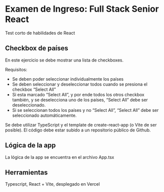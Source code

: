 # Examen de Ingreso: Full Stack Senior React

Test corto de habilidades de React

## Checkbox de países

En este ejercicio se debe mostrar una lista de checkboxes.

Requisitos:
- Se deben poder seleccionar individualmente los países
- Se deben seleccionar y deseleccionar todos cuando se presiona el checkbox “Select
All”
- Si esta marcado “Select All”, y por ende todos los otros checkbox también, y se
deselecciona uno de los países, “Select All” debe ser deseleccionado.
- Si se seleccionan todos los países y no “Select All”, “Select All” debe ser
seleccionado automáticamente.

Se debe utilizar TypeScript y el template de create-react-app (o Vite de ser posible). El código debe estar subido a un repositorio público de Github.

## Lógica de la app
La lógica de la app se encuentra en el archivo App.tsx

## Herramientas
Typescript, React + Vite, desplegado en Vercel